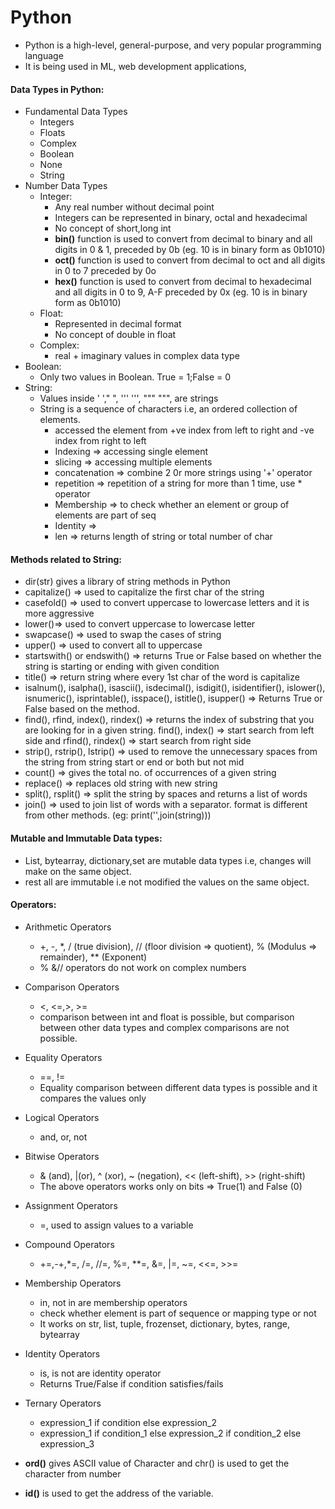 # Python
- Python is a high-level, general-purpose, and very popular programming language
- It is being used in ML, web development applications,
 
#### Data Types in Python:
- Fundamental Data Types
   - Integers
   - Floats
   - Complex
   - Boolean
   - None
   - String
- Number Data Types
   - Integer: 
     - Any real number without decimal point
     - Integers can be represented in binary, octal and hexadecimal
     - No concept of short,long int
     - **bin()** function is used to convert from decimal to binary and all digits in 0 & 1, preceded by 0b (eg. 10 is in binary form as 0b1010)
     - **oct()** function is used to convert from decimal to oct and all digits in 0 to 7 preceded by 0o
      - **hex()** function is used to convert from decimal to hexadecimal and all digits in 0 to 9, A-F preceded by 0x (eg. 10 is in binary form as 0b1010)   
   - Float:
      - Represented in decimal format
      - No concept of double in float
   - Complex:
      - real + imaginary values in complex data type
- Boolean:
   - Only two values in Boolean. True = 1;False = 0
- String:
   - Values inside ' '," ", ''' ''', """  """, are strings
   - String is a sequence of characters i.e, an ordered collection of elements.
      - accessed the element from +ve index from left to right and -ve index from right to left
      - Indexing => accessing single element
      - slicing => accessing multiple elements
      - concatenation => combine 2 0r more strings using '+' operator
      - repetition => repetition of a string for more than 1 time, use * operator
      - Membership => to check whether an element or group of elements are part of seq
      - Identity =>
      - len => returns length of string or total number of char
#### Methods related to String:
   - dir(str) gives a library of string methods in Python
   - capitalize() => used to capitalize the first char of the string
   - casefold() => used to convert uppercase to lowercase letters and it is more aggressive
   - lower()=>  used to convert uppercase to lowercase letter
   - swapcase() => used to swap the cases of string
   - upper() => used to convert all to uppercase
   - startswith() or endswith() => returns True or False based on whether the string is starting or ending with given condition
   - title() => return string where every 1st char of the word is capitalize
   - isalnum(), isalpha(), isascii(), isdecimal(), isdigit(), isidentifier(), islower(), isnumeric(), isprintable(), isspace(), istitle(), isupper() => Returns True or False based on the method.
   - find(), rfind, index(), rindex() => returns the index of substring that you are looking for in a given string. find(), index() => start search from left side and rfind(), rindex() => start search from right side
   - strip(), rstrip(), lstrip() => used to remove the unnecessary spaces from the string from string start or end or both but not mid
   - count() => gives the total no. of occurrences of a given string
   - replace() => replaces old string with new string
   - split(), rsplit() => split the string  by spaces and returns a list of words 
   - join() => used to join list of words with a separator. format is different from other methods. (eg: print('',join(string)))


  #### Mutable  and Immutable Data types:
  - List, bytearray, dictionary,set are mutable data types i.e, changes will make on the same object.
  - rest all are immutable i.e not modified the values on the same object.

#### Operators:
- Arithmetic Operators
   - +, -, *, / (true division), // (floor division => quotient), % (Modulus => remainder), ** (Exponent)
   - % &// operators do not work on complex numbers
- Comparison Operators
   - <, <=,>, >=
   - comparison between int and float is possible, but comparison between other data types and complex comparisons are not possible.
- Equality Operators
   - ==, !=
   - Equality comparison between different data types is possible and it compares the values only
- Logical Operators
   - and, or, not
- Bitwise Operators
   - & (and), |(or), ^ (xor), ~ (negation), << (left-shift), >> (right-shift)
   - The above operators works only on bits => True(1) and False (0)
- Assignment Operators
   - =, used to assign values to a variable 
- Compound Operators
   - +=,-+,*=, /=, //=, %=, **=, &=, |=, ~=, <<=, >>=
- Membership Operators
   - in, not in are membership operators
   - check whether element is part of sequence or mapping type or not
   - It works on str, list, tuple, frozenset, dictionary, bytes, range, bytearray
- Identity Operators
   - is, is not are identity operator
   - Returns True/False if condition satisfies/fails
- Ternary Operators
  - expression_1 if condition else expression_2
  - expression_1 if condition_1 else expression_2 if condition_2 else expression_3



- **ord()** gives ASCII value of Character and chr() is used to get the character from number
- **id()** is used to get the address of the variable.


